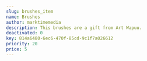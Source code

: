 ```yaml
---
slug: brushes_item
name: Brushes
author: marktimemedia
description: This brushes are a gift from Art Wapuu.
deactivated: 0
key: 814a6480-6ec6-470f-85cd-9c1f7a026612
priority: 20
price: 5
---
```

